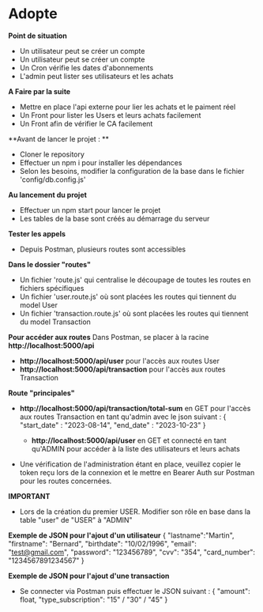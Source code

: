 # Adopte

**Point de situation**
- Un utilisateur peut se créer un compte
- Un utilisateur peut se créer un compte
- Un Cron vérifie les dates d'abonnements
- L'admin peut lister ses utilisateurs et les achats

**A Faire par la suite**
- Mettre en place l'api externe pour lier les achats et le paiment réel
- Un Front pour lister les Users et leurs achats facilement
- Un Front afin de vérifier le CA facilement

**Avant de lancer le projet : **
- Cloner le repository
- Effectuer un npm i pour installer les dépendances
- Selon les besoins, modifier la configuration de la base dans le fichier 'config/db.config.js'

**Au lancement du projet**
- Effectuer un npm start pour lancer le projet
- Les tables de la base sont créés au démarrage du serveur

**Tester les appels**
- Depuis Postman, plusieurs routes sont accessibles

**Dans le dossier "routes"**
- Un fichier 'route.js' qui centralise le découpage de toutes les routes en fichiers spécifiques
- Un fichier 'user.route.js' où sont placées les routes qui tiennent du model User
- Un fichier 'transaction.route.js' où sont placées les routes qui tiennent du model Transaction

**Pour accéder aux routes**
Dans Postman, se placer à la racine **http://localhost:5000/api**
- **http://localhost:5000/api/user** pour l'accès aux routes User 
- **http://localhost:5000/api/transaction** pour l'accès aux routes Transaction

**Route "principales"**
- **http://localhost:5000/api/transaction/total-sum** en GET pour l'accès aux routes Transaction en tant qu'admin avec le json suivant :
      {
          "start_date" : "2023-08-14",
          "end_date" : "2023-10-23"
      }

  - **http://localhost:5000/api/user** en GET et connecté en tant qu'ADMIN pour accéder à la liste des utilisateurs et leurs achats

- Une vérification de l'administration étant en place, veuillez copier le token reçu lors de la connexion et le mettre en Bearer Auth sur Postman pour les routes concernées.

**IMPORTANT**
- Lors de la création du premier USER. Modifier son rôle en base dans la table "user" de "USER" à "ADMIN"

**Exemple de JSON pour l'ajout d'un utilisateur**
{
    "lastname":"Martin",
    "firstname": "Bernard",
    "birthdate": "10/02/1996",
    "email": "test@gmail.com",
    "password": "123456789",
    "cvv": "354",
    "card_number": "1234567891234567"
}

**Exemple de JSON pour l'ajout d'une transaction**
- Se connecter via Postman puis effectuer le JSON suivant :
{
    "amount": float,
    "type_subscription": "15" / "30" / "45"
}

